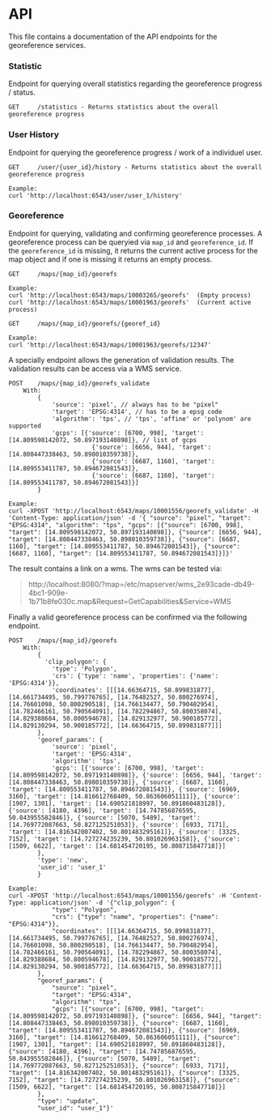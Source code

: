 # API

This file contains a documentation of the API endpoints for the georeference services.

### Statistic 

Endpoint for querying overall statistics regarding the georeference progress / status.

```
GET     /statistics - Returns statistics about the overall georeference progress
```

### User History

Endpoint for querying the georeference progress / work of a individuel user.

```
GET     /user/{user_id}/history - Returns statistics about the overall georeference progress

Example:
curl 'http://localhost:6543/user/user_1/history'
```

### Georeference

Endpoint for querying, validating and confirming georeference processes. A georeference process can be queryied via `map_id` and `georeference_id`. If the `georeference_id` is missing, it returns the current active process for the map object and if one is missing
 it returns an empty process.

```
GET     /maps/{map_id}/georefs 

Example:
curl 'http://localhost:6543/maps/10003265/georefs'  (Empty process)
curl 'http://localhost:6543/maps/10001963/georefs'  (Current active process)

GET     /maps/{map_id}/georefs/{georef_id}

Example:
curl 'http://localhost:6543/maps/10001963/georefs/12347'
```

A specially endpoint allows the generation of validation results. The validation results can be access via a WMS service.

```
POST    /maps/{map_id}/georefs_validate
    With:
        {
            'source': 'pixel', // always has to be "pixel" 
            'target': 'EPSG:4314', // has to be a epsg code
            'algorithm': 'tps', // 'tps', 'affine' or 'polynom' are supported
            'gcps': [{'source': [6700, 998], 'target': [14.809598142072, 50.897193140898]}, // list of gcps
                       {'source': [6656, 944], 'target': [14.808447338463, 50.898010359738]},
                       {'source': [6687, 1160], 'target': [14.809553411787, 50.894672081543]},
                       {'source': [6687, 1160], 'target': [14.809553411787, 50.894672081543]}]
        }

Example:
curl -XPOST 'http://localhost:6543/maps/10001556/georefs_validate' -H 'Content-Type: application/json' -d '{ "source": "pixel", "target": "EPSG:4314", "algorithm": "tps", "gcps": [{"source": [6700, 998], "target": [14.809598142072, 50.897193140898]}, {"source": [6656, 944], "target": [14.808447338463, 50.898010359738]}, {"source": [6687, 1160], "target": [14.809553411787, 50.894672081543]}, {"source": [6687, 1160], "target": [14.809553411787, 50.894672081543]}]}'
```

The result contains a link on a wms. The wms can be tested via:

> http://localhost:8080/?map=/etc/mapserver/wms_2e93cade-db49-4bc1-909e-1b71b8fe030c.map&Request=GetCapabilities&Service=WMS

Finally a valid georeference process can be confirmed via the following endpoint.

```
POST    /maps/{map_id}/georefs
    With:
        {
          'clip_polygon': {
            'type': 'Polygon',
            'crs': {'type': 'name', 'properties': {'name': 'EPSG:4314'}},
            'coordinates': [[[14.66364715, 50.899831877], [14.661734495, 50.799776765], [14.76482527, 50.800276974], [14.76601098, 50.800290518], [14.766134477, 50.790482954], [14.782466161, 50.790564091], [14.782294867, 50.800358074], [14.829388684, 50.800594678], [14.829132977, 50.900185772], [14.829130294, 50.900185772], [14.66364715, 50.899831877]]]
        },
        'georef_params': {
            'source': 'pixel',
            'target': 'EPSG:4314',
            'algorithm': 'tps',
            'gcps': [{'source': [6700, 998], 'target': [14.809598142072, 50.897193140898]}, {'source': [6656, 944], 'target': [14.808447338463, 50.898010359738]}, {'source': [6687, 1160], 'target': [14.809553411787, 50.894672081543]}, {'source': [6969, 3160], 'target': [14.816612768409, 50.863606051111]}, {'source': [1907, 1301], 'target': [14.690521818997, 50.891860483128]}, {'source': [4180, 4396], 'target': [14.747856876595, 50.843955582846]}, {'source': [5070, 5489], 'target': [14.769772087663, 50.827125251053]}, {'source': [6933, 7171], 'target': [14.816342007402, 50.801483295161]}, {'source': [3325, 7152], 'target': [14.727274235239, 50.801026963158]}, {'source': [1509, 6622], 'target': [14.681454720195, 50.808715847718]}]
        },
        'type': 'new',
        'user_id': 'user_1'
        }

Example:
curl -XPOST 'http://localhost:6543/maps/10001556/georefs' -H 'Content-Type: application/json' -d '{"clip_polygon": {
            "type": "Polygon",
            "crs": {"type": "name", "properties": {"name": "EPSG:4314"}},
            "coordinates": [[[14.66364715, 50.899831877], [14.661734495, 50.799776765], [14.76482527, 50.800276974], [14.76601098, 50.800290518], [14.766134477, 50.790482954], [14.782466161, 50.790564091], [14.782294867, 50.800358074], [14.829388684, 50.800594678], [14.829132977, 50.900185772], [14.829130294, 50.900185772], [14.66364715, 50.899831877]]]
        },
        "georef_params": {
            "source": "pixel",
            "target": "EPSG:4314",
            "algorithm": "tps",
            "gcps": [{"source": [6700, 998], "target": [14.809598142072, 50.897193140898]}, {"source": [6656, 944], "target": [14.808447338463, 50.898010359738]}, {"source": [6687, 1160], "target": [14.809553411787, 50.894672081543]}, {"source": [6969, 3160], "target": [14.816612768409, 50.863606051111]}, {"source": [1907, 1301], "target": [14.690521818997, 50.891860483128]}, {"source": [4180, 4396], "target": [14.747856876595, 50.843955582846]}, {"source": [5070, 5489], "target": [14.769772087663, 50.827125251053]}, {"source": [6933, 7171], "target": [14.816342007402, 50.801483295161]}, {"source": [3325, 7152], "target": [14.727274235239, 50.801026963158]}, {"source": [1509, 6622], "target": [14.681454720195, 50.808715847718]}]
        },
        "type": "update",
        "user_id": "user_1"}'
```